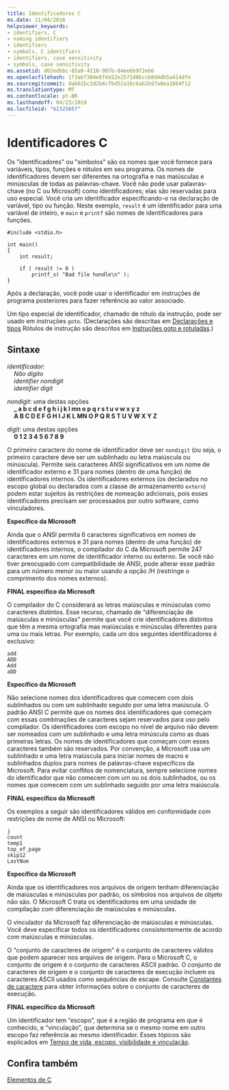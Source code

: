 ```yaml
---
title: Identificadores C
ms.date: 11/04/2016
helpviewer_keywords:
- identifiers, C
- naming identifiers
- identifiers
- symbols, C identifiers
- identifiers, case sensitivity
- symbols, case sensitivity
ms.assetid: d02edbbc-85a0-4118-997b-84ee6b972eb6
ms.openlocfilehash: 1f3abf304e6fda52e2571d0bccb8d4db5a414dfe
ms.sourcegitcommit: 0ab61bc3d2b6cfbd52a16c6ab2b97a8ea1864f12
ms.translationtype: MT
ms.contentlocale: pt-BR
ms.lasthandoff: 04/23/2019
ms.locfileid: "62325657"
---
```

# <a name="c-identifiers"></a>Identificadores C

Os "identificadores" ou "símbolos" são os nomes que você fornece para variáveis, tipos, funções e rótulos em seu programa. Os nomes de identificadores devem ser diferentes na ortografia e nas maiúsculas e minúsculas de todas as palavras-chave. Você não pode usar palavras-chave (no C ou Microsoft) como identificadores; elas são reservadas para uso especial. Você cria um identificador especificando-o na declaração de variável, tipo ou função. Neste exemplo, `result` é um identificador para uma variável de inteiro, e `main` e `printf` são nomes de identificadores para funções.

```
#include <stdio.h>

int main()
{
    int result;

    if ( result != 0 )
        printf_s( "Bad file handle\n" );
}
```

Após a declaração, você pode usar o identificador em instruções de programa posteriores para fazer referência ao valor associado.

Um tipo especial de identificador, chamado de rótulo da instrução, pode ser usado em instruções `goto`. (Declarações são descritas em [Declarações e tipos](../c-language/declarations-and-types.md) Rótulos de instrução são descritos em [Instruções goto e rotuladas](../c-language/goto-and-labeled-statements-c.md).)

## <a name="syntax"></a>Sintaxe

*identificador*:<br/>
&nbsp;&nbsp;&nbsp;&nbsp;*Não dígito*<br/>
&nbsp;&nbsp;&nbsp;&nbsp;*identifier* *nondigit*<br/>
&nbsp;&nbsp;&nbsp;&nbsp;*identifier* *digit*

*nondigit*: uma destas opções<br/>
&nbsp;&nbsp;&nbsp;&nbsp;**_ a b c d e f g h i j k l mn o p q r s t u v w x y z**<br/>
&nbsp;&nbsp;&nbsp;&nbsp;**A B C D E F G H I J K L MN O P Q R S T U V W X Y Z**

*digit*: uma destas opções<br/>
&nbsp;&nbsp;&nbsp;&nbsp;**0 1 2 3 4 5 6 7 8 9**

O primeiro caractere do nome de identificador deve ser `nondigit` (ou seja, o primeiro caractere deve ser um sublinhado ou letra maiúscula ou minúscula). Permite seis caracteres ANSI significativos em um nome de identificador externo e 31 para nomes (dentro de uma função) de identificadores internos. Os identificadores externos (os declarados no escopo global ou declarados com a classe de armazenamento `extern`) podem estar sujeitos às restrições de nomeação adicionais, pois esses identificadores precisam ser processados por outro software, como vinculadores.

**Específico da Microsoft**

Ainda que o ANSI permita 6 caracteres significativos em nomes de identificadores externos e 31 para nomes (dentro de uma função) de identificadores internos, o compilador do C da Microsoft permite 247 caracteres em um nome de identificador interno ou externo. Se você não tiver preocupado com compatibilidade de ANSI, pode alterar esse padrão para um número menor ou maior usando a opção /H (restringe o comprimento dos nomes externos).

**FINAL específico da Microsoft**

O compilador do C considerará as letras maiúsculas e minúsculas como caracteres distintos. Esse recurso, chamado de "diferenciação de maiúsculas e minúsculas" permite que você crie identificadores distintos que têm a mesma ortografia mas maiúsculas e minúsculas diferentes para uma ou mais letras. Por exemplo, cada um dos seguintes identificadores é exclusivo:

```
add
ADD
Add
aDD
```

**Específico da Microsoft**

Não selecione nomes dos identificadores que comecem com dois sublinhados ou com um sublinhado seguido por uma letra maiúscula. O padrão ANSI C permite que os nomes dos identificadores que começam com essas combinações de caracteres sejam reservados para uso pelo compilador. Os identificadores com escopo no nível de arquivo não devem ser nomeados com um sublinhado e uma letra minúscula como as duas primeiras letras. Os nomes de identificadores que começam com esses caracteres também são reservados. Por convenção, a Microsoft usa um sublinhado e uma letra maiúscula para iniciar nomes de macro e sublinhados duplos para nomes de palavras-chave específicos da Microsoft. Para evitar conflitos de nomenclatura, sempre selecione nomes do identificador que não comecem com um ou os dois sublinhados, ou os nomes que comecem com um sublinhado seguido por uma letra maiúscula.

**FINAL específico da Microsoft**

Os exemplos a seguir são identificadores válidos em conformidade com restrições de nome de ANSI ou Microsoft:

```
j
count
temp1
top_of_page
skip12
LastNum
```

**Específico da Microsoft**

Ainda que os identificadores nos arquivos de origem tenham diferenciação de maiúsculas e minúsculas por padrão, os símbolos nos arquivos de objeto não são. O Microsoft C trata os identificadores em uma unidade de compilação com diferenciação de maiúsculas e minúsculas.

O vinculador da Microsoft faz diferenciação de maiúsculas e minúsculas. Você deve especificar todos os identificadores consistentemente de acordo com maiúsculas e minúsculas.

O "conjunto de caracteres de origem" é o conjunto de caracteres válidos que podem aparecer nos arquivos de origem. Para o Microsoft C, o conjunto de origem é o conjunto de caracteres ASCII padrão. O conjunto de caracteres de origem e o conjunto de caracteres de execução incluem os caracteres ASCII usados como sequências de escape. Consulte [Constantes de caractere](../c-language/c-character-constants.md) para obter informações sobre o conjunto de caracteres de execução.

**FINAL específico da Microsoft**

Um identificador tem “escopo”, que é a região de programa em que é conhecido, e “vinculação”, que determina se o mesmo nome em outro escopo faz referência ao mesmo identificador. Esses tópicos são explicados em [Tempo de vida, escopo, visibilidade e vinculação](../c-language/lifetime-scope-visibility-and-linkage.md).

## <a name="see-also"></a>Confira também

[Elementos de C](../c-language/elements-of-c.md)
